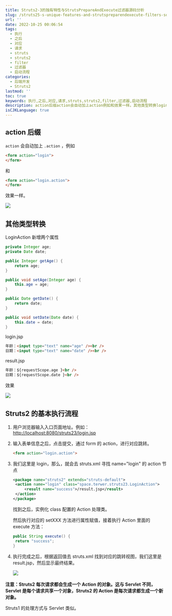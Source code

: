 ```yaml
---
title: Struts2-3的独有特性与StrutsPrepareAndExecute过滤器源码分析
slug: /struts25-s-unique-features-and-strutspreparendexecute-filters-source-code-analysis-dmout.html
url: ''
date: 2022-10-25 00:06:54
tags:
  - 执行
  - 之后
  - 对应
  - 请求
  - struts
  - struts2
  - filter
  - 过滤器
  - 启动流程
categories:
  - 后端开发
  - Struts2
lastmod: ''
toc: true
keywords: 执行,之后,对应,请求,struts,struts2,filter,过滤器,启动流程
description: action后缀​action​会自动加上action​例如和效果一样。​其他类型转换loginaction新增两个属性privateintegerage_privatedatedate_publicintegergetage(){returnage_}publicvoidsetage(integerage){thisage=age_}publicdategetdate(){returndate_}publicvoidsetdate(datedate){thisdate=date_}loginjsp年龄_
isCJKLanguage: true
---
```

## action 后缀

​`action`​ 会自动加上 `.action`​ ，例如

```html
<form action="login">
</form>
```

和

```html
<form action="login.action">
</form>
```

效果一样。

![](https://img1.terwer.space/api/public/20221025014003.png)​

## 其他类型转换

LoginAction 新增两个属性

```java
private Integer age;
private Date date;

public Integer getAge() {
	return age;
}

public void setAge(Integer age) {
	this.age = age;
}

public Date getDate() {
	return date;
}

public void setDate(Date date) {
	this.date = date;
}
```

login.jsp

```html
年龄：<input type="text" name="age" /><br />
日期：<input type="text" name="date" /><br />
```

result.jsp

```html
年龄：${requestScope.age }<br />
日期：${requestScope.date }<br />
```

效果

![](https://img1.terwer.space/api/public/20221030171421.png)​

## Struts2 的基本执行流程

1. 用户浏览器输入入口页面地址。例如：[http://localhost:8080/struts23/login.jsp]()
2. 输入表单信息之后，点击提交，通过 form 的 action，进行对应跳转。

   ```html
   <form action="login.action">
   ```
3. 我们这里是 login，那么，就会去 struts.xml 寻找 name="login" 的 action 节点

   ```xml
   <package name="struts2" extends="struts-default">
   	<action name="login" class="space.terwer.struts23.LoginAction">
   		<result name="success">/result.jsp</result>
   	</action>
   </package>
   ```

   找到之后，实例化 class 配置的 Action 处理类。

   然后执行对应的 setXXX 方法进行属性赋值，接着执行 Action 里面的 execute 方法：

   ```java
   public String execute() {
   	return "success";
   }
   ```

4. 执行完成之后，根据返回值去 struts.xml 找到对应的跳转视图，我们这里是 result.jsp，然后显示最终结果。

   ![](https://img1.terwer.space/api/public/20221030172553.png)​

**注意：Struts2 每次请求都会生成一个 Action 的对象。这与 Servlet 不同，Servlet 是每个请求共享一个对象，Struts2 的 Action 是每次请求都生成一个新对象。**

Struts1 的处理方式与 Servlet 类似。

‍